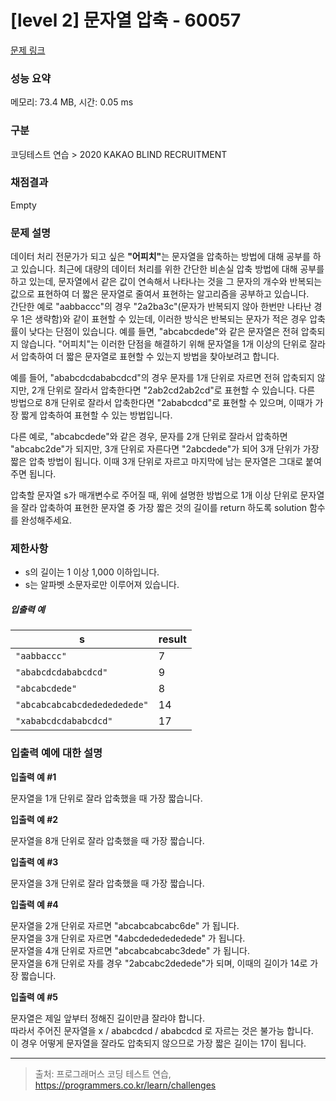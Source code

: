# [level 2] 문자열 압축 - 60057 

[문제 링크](https://school.programmers.co.kr/learn/courses/30/lessons/60057) 

### 성능 요약

메모리: 73.4 MB, 시간: 0.05 ms

### 구분

코딩테스트 연습 > 2020 KAKAO BLIND RECRUITMENT

### 채점결과

Empty

### 문제 설명

<p>데이터 처리 전문가가 되고 싶은 <strong>"어피치"</strong>는 문자열을 압축하는 방법에 대해 공부를 하고 있습니다. 최근에 대량의 데이터 처리를 위한 간단한 비손실 압축 방법에 대해 공부를 하고 있는데, 문자열에서 같은 값이 연속해서 나타나는 것을 그 문자의 개수와 반복되는 값으로 표현하여 더 짧은 문자열로 줄여서 표현하는 알고리즘을 공부하고 있습니다.<br>
간단한 예로 "aabbaccc"의 경우 "2a2ba3c"(문자가 반복되지 않아 한번만 나타난 경우 1은 생략함)와 같이 표현할 수 있는데, 이러한 방식은 반복되는 문자가 적은 경우 압축률이 낮다는 단점이 있습니다. 예를 들면, "abcabcdede"와 같은 문자열은 전혀 압축되지 않습니다. "어피치"는 이러한 단점을 해결하기 위해 문자열을 1개 이상의 단위로 잘라서 압축하여 더 짧은 문자열로 표현할 수 있는지 방법을 찾아보려고 합니다.</p>

<p>예를 들어, "ababcdcdababcdcd"의 경우 문자를 1개 단위로 자르면 전혀 압축되지 않지만, 2개 단위로 잘라서 압축한다면 "2ab2cd2ab2cd"로 표현할 수 있습니다. 다른 방법으로 8개 단위로 잘라서 압축한다면 "2ababcdcd"로 표현할 수 있으며, 이때가 가장 짧게 압축하여 표현할 수 있는 방법입니다.</p>

<p>다른 예로, "abcabcdede"와 같은 경우, 문자를 2개 단위로 잘라서 압축하면 "abcabc2de"가 되지만, 3개 단위로 자른다면 "2abcdede"가 되어 3개 단위가 가장 짧은 압축 방법이 됩니다. 이때 3개 단위로 자르고 마지막에 남는 문자열은 그대로 붙여주면 됩니다.</p>

<p>압축할 문자열 s가 매개변수로 주어질 때, 위에 설명한 방법으로 1개 이상 단위로 문자열을 잘라 압축하여 표현한 문자열 중 가장 짧은 것의 길이를 return 하도록 solution 함수를 완성해주세요.</p>

<h3>제한사항</h3>

<ul>
<li>s의 길이는 1 이상 1,000 이하입니다.</li>
<li>s는 알파벳 소문자로만 이루어져 있습니다.</li>
</ul>

<h5>입출력 예</h5>
<table class="table">
        <thead><tr>
<th>s</th>
<th>result</th>
</tr>
</thead>
        <tbody><tr>
<td><code>"aabbaccc"</code></td>
<td>7</td>
</tr>
<tr>
<td><code>"ababcdcdababcdcd"</code></td>
<td>9</td>
</tr>
<tr>
<td><code>"abcabcdede"</code></td>
<td>8</td>
</tr>
<tr>
<td><code>"abcabcabcabcdededededede"</code></td>
<td>14</td>
</tr>
<tr>
<td><code>"xababcdcdababcdcd"</code></td>
<td>17</td>
</tr>
</tbody>
      </table>
<h3>입출력 예에 대한 설명</h3>

<p><strong>입출력 예 #1</strong></p>

<p>문자열을 1개 단위로 잘라 압축했을 때 가장 짧습니다.</p>

<p><strong>입출력 예 #2</strong></p>

<p>문자열을 8개 단위로 잘라 압축했을 때 가장 짧습니다.</p>

<p><strong>입출력 예 #3</strong></p>

<p>문자열을 3개 단위로 잘라 압축했을 때 가장 짧습니다.</p>

<p><strong>입출력 예 #4</strong></p>

<p>문자열을 2개 단위로 자르면 "abcabcabcabc6de" 가 됩니다.<br>
문자열을 3개 단위로 자르면 "4abcdededededede" 가 됩니다.<br>
문자열을 4개 단위로 자르면 "abcabcabcabc3dede" 가 됩니다.<br>
문자열을 6개 단위로 자를 경우 "2abcabc2dedede"가 되며, 이때의 길이가 14로 가장 짧습니다.</p>

<p><strong>입출력 예 #5</strong></p>

<p>문자열은 제일 앞부터 정해진 길이만큼 잘라야 합니다.<br>
따라서 주어진 문자열을 x / ababcdcd  /  ababcdcd 로 자르는 것은 불가능 합니다.<br>
이 경우 어떻게 문자열을 잘라도 압축되지 않으므로 가장 짧은 길이는 17이 됩니다. </p>

<hr>


> 출처: 프로그래머스 코딩 테스트 연습, https://programmers.co.kr/learn/challenges